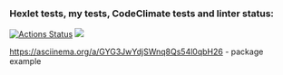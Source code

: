### Hexlet tests, my tests, CodeClimate tests and linter status:
[![Actions Status](https://github.com/SergeiKiss/frontend-project-46/workflows/hexlet-check/badge.svg)](https://github.com/SergeiKiss/frontend-project-46/actions)
<a href="https://codeclimate.com/github/SergeiKiss/frontend-project-46/maintainability"><img src="https://api.codeclimate.com/v1/badges/4e3fe545976e43a59f7b/maintainability" /></a>


https://asciinema.org/a/GYG3JwYdjSWnq8Qs54l0qbH26 - package example
